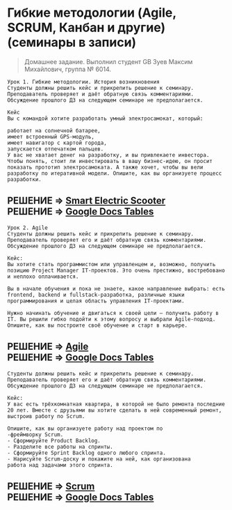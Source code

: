 # Гибкие методологии (Agile, SCRUM, Канбан и другие) (семинары в записи)
> Домашнее задание. Выполнил студент GB Зуев Максим Михайлович, группа № 6014.
```
Урок 1. Гибкие методологии. История возникновения
Студенты должны решить кейс и прикрепить решение к семинару. Преподаватель проверяет и даёт обратную связь комментариями. Обсуждение прошлого ДЗ на следующем семинаре не предполагается.

Кейс
Вы с командой хотите разработать умный электросамокат, который:

работает на солнечной батарее,
имеет встроенный GPS-модуль,
имеет навигатор с картой города,
запускается отпечатком пальцев.
У вас не хватает денег на разработку, и вы привлекаете инвестора. Чтобы понять, стоит ли инвестировать в вашу бизнес-идею, он просит показать прототип электросамоката. А также хочет, чтобы вы вели разработку по итеративной модели. Опишите, как вы организуете процесс разработки.
```
РЕШЕНИЕ => [Smart Electric Scooter](./Smart%20Electric%20Scooter.pdf)  
РЕШЕНИЕ => [Google Docs Tables](https://docs.google.com/spreadsheets/d/1C_HrwegSUXHrxtwwWHvsy2wSPoMZZ4QrsLuEQjeY8m8/edit?gid=0#gid=0)
---
```
Урок 2. Agile
Студенты должны решить кейс и прикрепить решение к семинару. Преподаватель проверяет его и даёт обратную связь комментариями. Обсуждение прошлого ДЗ на следующем семинаре не предполагается.

Кейс:
Вы хотите стать программистом или управленцем и, возможно, получить позицию Project Manager IT-проектов. Это очень престижно, востребовано и неплохо оплачивается.

Вы в начале обучения и пока не знаете, какое направление выбрать: есть frontend, backend и fullstack-разработка, различные языки программирования и целая область управления IT-проектами.

Нужно начинать обучение и двигаться к своей цели — получить работу в IT. Вы решили гибко подойти к этому вопросу и выбрали Agile-подход. Опишите, как вы построите своё обучение и старт в карьере.
```
РЕШЕНИЕ => [Agile](./Agile.pdf)  
РЕШЕНИЕ => [Google Docs Tables](https://docs.google.com/spreadsheets/d/1YkQVMwI4oBdnV3S9-QbHY7e1EvoQOXU731oowUA2vG4/edit?gid=0#gid=0)
---
```
Студенты должны решить кейс и прикрепить решение к семинару. Преподаватель проверяет его и даёт обратную связь комментариями. Обсуждение прошлого ДЗ на следующем семинаре не предполагается.

Кейс:
У вас есть трёхкомнатная квартира, в которой не было ремонта последние 20 лет. Вместе с друзьями вы хотите сделать в ней современный ремонт, выстроив работу по Scrum.

Опишите, как вы организуете работу над проектом по
-фреймворку Scrum.
- Сформируйте Product Backlog.
- Разделите все работы на спринты.
- Сформируйте Sprint Backlog одного любого спринта.
- Нарисуйте Scrum-доску и покажите на ней, как организована  
работа над задачами этого спринта.
```
РЕШЕНИЕ => [Scrum](./SCRUM.pdf)  
РЕШЕНИЕ => [Google Docs Tables](https://docs.google.com/spreadsheets/d/1YkQVMwI4oBdnV3S9-QbHY7e1EvoQOXU731oowUA2vG4/edit?gid=0#gid=0)
---
